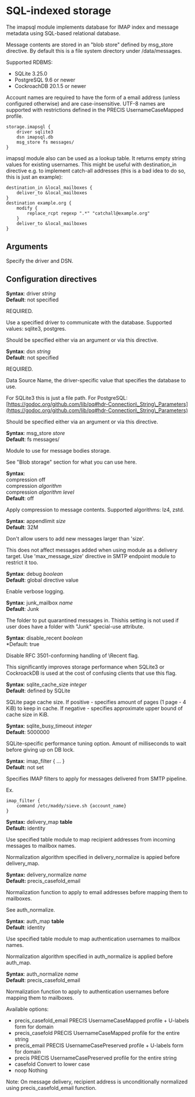 # SQL-indexed storage

The imapsql module implements database for IMAP index and message
metadata using SQL-based relational database.

Message contents are stored in an "blob store" defined by msg\_store
directive. By default this is a file system directory under /data/messages.

Supported RDBMS:
- SQLite 3.25.0
- PostgreSQL 9.6 or newer
- CockroachDB 20.1.5 or newer

Account names are required to have the form of a email address (unless configured otherwise)
and are case-insensitive. UTF-8 names are supported with restrictions defined in the
PRECIS UsernameCaseMapped profile.

```
storage.imapsql {
	driver sqlite3
	dsn imapsql.db
	msg_store fs messages/
}
```

imapsql module also can be used as a lookup table.
It returns empty string values for existing usernames. This might be useful
with destination\_in directive e.g. to implement catch-all
addresses (this is a bad idea to do so, this is just an example):
```
destination_in &local_mailboxes {
	deliver_to &local_mailboxes
}
destination example.org {
	modify {
		replace_rcpt regexp ".*" "catchall@example.org"
	}
	deliver_to &local_mailboxes
}
```


## Arguments

Specify the driver and DSN.

## Configuration directives

**Syntax**: driver _string_ <br>
**Default**: not specified

REQUIRED.

Use a specified driver to communicate with the database. Supported values:
sqlite3, postgres.

Should be specified either via an argument or via this directive.

**Syntax**: dsn _string_ <br>
**Default**: not specified

REQUIRED.

Data Source Name, the driver-specific value that specifies the database to use.

For SQLite3 this is just a file path.
For PostgreSQL: [https://godoc.org/github.com/lib/pq#hdr-Connection\_String\_Parameters](https://godoc.org/github.com/lib/pq#hdr-Connection\_String\_Parameters)

Should be specified either via an argument or via this directive.

**Syntax**: msg\_store _store_ <br>
**Default**: fs messages/

Module to use for message bodies storage.

See "Blob storage" section for what you can use here.

**Syntax**: <br>
compression off <br>
compression _algorithm_ <br>
compression _algorithm_ _level_ <br>
**Default**: off

Apply compression to message contents.
Supported algorithms: lz4, zstd.

**Syntax**: appendlimit _size_ <br>
**Default**: 32M

Don't allow users to add new messages larger than 'size'.

This does not affect messages added when using module as a delivery target.
Use 'max\_message\_size' directive in SMTP endpoint module to restrict it too.

**Syntax**: debug _boolean_ <br>
**Default**: global directive value

Enable verbose logging.

**Syntax**: junk\_mailbox _name_ <br>
**Default**: Junk

The folder to put quarantined messages in. Thishis setting is not used if user
does have a folder with "Junk" special-use attribute.

**Syntax**: disable\_recent _boolean_ <br>
*Default: true

Disable RFC 3501-conforming handling of \Recent flag.

This significantly improves storage performance when SQLite3 or CockroackDB is
used at the cost of confusing clients that use this flag.

**Syntax**: sqlite\_cache\_size _integer_ <br>
**Default**: defined by SQLite

SQLite page cache size. If positive - specifies amount of pages (1 page - 4
KiB) to keep in cache. If negative - specifies approximate upper bound
of cache size in KiB.

**Syntax**: sqlite\_busy\_timeout _integer_ <br>
**Default**: 5000000

SQLite-specific performance tuning option. Amount of milliseconds to wait
before giving up on DB lock.

**Syntax**: imap\_filter { ... } <br>
**Default**: not set

Specifies IMAP filters to apply for messages delivered from SMTP pipeline.

Ex.
```
imap_filter {
	command /etc/maddy/sieve.sh {account_name}
}
```

**Syntax:** delivery\_map **table** <br>
**Default:** identity

Use specified table module to map recipient
addresses from incoming messages to mailbox names.

Normalization algorithm specified in delivery\_normalize is appied before
delivery\_map.

**Syntax:** delivery\_normalize _name_ <br>
**Default:** precis\_casefold\_email

Normalization function to apply to email addresses before mapping them
to mailboxes.

See auth\_normalize.

**Syntax**: auth\_map **table** <br>
**Default**: identity

Use specified table module to map authentication
usernames to mailbox names.

Normalization algorithm specified in auth\_normalize is applied before
auth\_map.

**Syntax**: auth\_normalize _name_ <br>
**Default**: precis\_casefold\_email

Normalization function to apply to authentication usernames before mapping
them to mailboxes.

Available options:
- precis\_casefold\_email   PRECIS UsernameCaseMapped profile + U-labels form for domain
- precis\_casefold         PRECIS UsernameCaseMapped profile for the entire string
- precis\_email            PRECIS UsernameCasePreserved profile + U-labels form for domain
- precis                  PRECIS UsernameCasePreserved profile for the entire string
- casefold                Convert to lower case
- noop                    Nothing

Note: On message delivery, recipient address is unconditionally normalized
using precis\_casefold\_email function.

